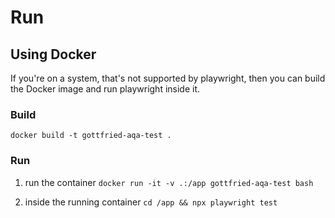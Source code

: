 # Run
## Using Docker
If you're on a system, that's not supported by playwright, then you can build the Docker image and run playwright inside it.

### Build
`docker build -t gottfried-aqa-test .`

### Run
1. run the container
`docker run -it -v .:/app gottfried-aqa-test bash`

2. inside the running container
`cd /app && npx playwright test`